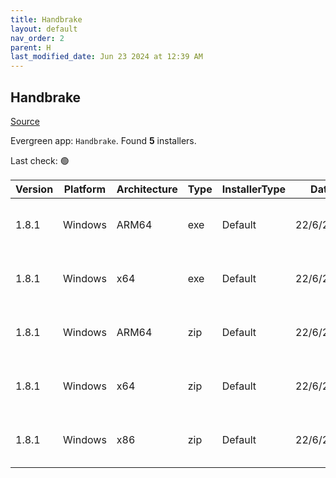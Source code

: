 ```yaml
---
title: Handbrake
layout: default
nav_order: 2
parent: H
last_modified_date: Jun 23 2024 at 12:39 AM
---
```


## Handbrake

[Source](https://handbrake.fr/)

Evergreen app: `Handbrake`. Found **5** installers.

Last check: 🟢

| Version | Platform | Architecture | Type | InstallerType | Date      | Size     | URI                                                                                                                                                                                                    |
| ------- | -------- | ------------ | ---- | ------------- | --------- | -------- | ------------------------------------------------------------------------------------------------------------------------------------------------------------------------------------------------------ |
| 1.8.1   | Windows  | ARM64        | exe  | Default       | 22/6/2024 | 17216976 | [https://github.com/HandBrake/HandBrake/releases/download/1.8.1/HandBrake-1.8.1-arm64-Win_GUI.exe](https://github.com/HandBrake/HandBrake/releases/download/1.8.1/HandBrake-1.8.1-arm64-Win_GUI.exe)   |
| 1.8.1   | Windows  | x64          | exe  | Default       | 22/6/2024 | 23782144 | [https://github.com/HandBrake/HandBrake/releases/download/1.8.1/HandBrake-1.8.1-x86_64-Win_GUI.exe](https://github.com/HandBrake/HandBrake/releases/download/1.8.1/HandBrake-1.8.1-x86_64-Win_GUI.exe) |
| 1.8.1   | Windows  | ARM64        | zip  | Default       | 22/6/2024 | 16747429 | [https://github.com/HandBrake/HandBrake/releases/download/1.8.1/HandBrakeCLI-1.8.1-win-aarch64.zip](https://github.com/HandBrake/HandBrake/releases/download/1.8.1/HandBrakeCLI-1.8.1-win-aarch64.zip) |
| 1.8.1   | Windows  | x64          | zip  | Default       | 22/6/2024 | 32994553 | [https://github.com/HandBrake/HandBrake/releases/download/1.8.1/HandBrake-1.8.1-x86_64-Win_GUI.zip](https://github.com/HandBrake/HandBrake/releases/download/1.8.1/HandBrake-1.8.1-x86_64-Win_GUI.zip) |
| 1.8.1   | Windows  | x86          | zip  | Default       | 22/6/2024 | 22515746 | [https://github.com/HandBrake/HandBrake/releases/download/1.8.1/HandBrakeCLI-1.8.1-win-x86_64.zip](https://github.com/HandBrake/HandBrake/releases/download/1.8.1/HandBrakeCLI-1.8.1-win-x86_64.zip)   |
